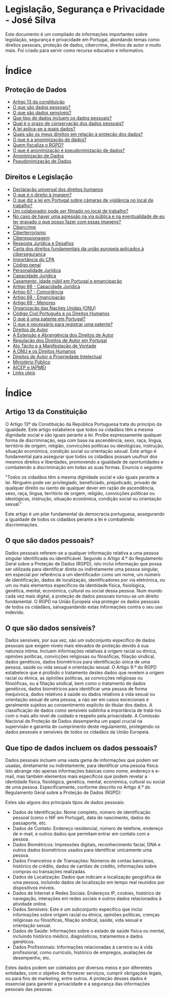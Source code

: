 # Legislação, Segurança e Privacidade - José Silva

Este documento é um compilado de informações importantes sobre legislação, segurança e privacidade em Portugal, abordando temas como direitos pessoais, proteção de dados, cibercrime, direitos de autor e muito mais. Foi criado para servir como recurso educativo e informativo.

# Índice

## Proteção de Dados

- [Artigo 13 da constituição](#artigo-13-da-constituição)
- [O que são dados pessoais?](#o-que-são-dados-pessoais)
- [O que são dados sensíveis?](#o-que-são-dados-sensíveis)
- [Que tipo de dados incluem os dados pessoais?](#que-tipo-de-dados-incluem-os-dados-pessoais)
- [Qual é o prazo de conservação dos dados pessoais?](#qual-é-o-prazo-de-conservação-dos-dados-pessoais)
- [A lei aplica-se a quais dados?](#a-lei-aplica-se-a-quais-dados)
- [Quais são os meus direitos em relação à proteção dos dados?](#quais-são-os-meus-direitos-em-relação-à-proteção-dos-dados)
- [O que é a anonimização de dados?](#o-que-é-a-anonimização-de-dados)
- [Quem fiscaliza o RGPD?](#quem-fiscaliza-o-rgpd)
- [O que é anonimização e pseudonimização de dados?](#o-que-é-anonimização-e-pseudonimização-de-dados)
- [Anonimização de Dados](#anonimização-de-dados)
- [Pseudonimização de Dados](#pseudonimização-de-dados)

## Direitos e Legislação

- [Declaração universal dos direitos humanos](#declaração-universal-dos-direitos-humanos)
- [O que é o direito à imagem?](#o-que-é-o-direito-à-imagem)
- [O que diz a lei em Portugal sobre câmaras de vigilância no local de trabalho?](#o-que-diz-a-lei-em-portugal-sobre-câmaras-de-vigilância-no-local-de-trabalho)
- [Um colaborador pode ser filmado no local de trabalho?](#um-colaborador-pode-ser-filmado-no-local-de-trabalho)
- [No caso de haver uma agressão na via pública e na eventualidade de eu ter gravado o que posso fazer com essas imagens?](#no-caso-de-haver-uma-agressão-na-via-pública-e-na-eventualidade-de-eu-ter-gravado-o-que-posso-fazer-com-essas-imagens)
- [Cibercrime](#cibercrime)
- [Ciberterrorismo](#ciberterrorismo)
- [Ciberespionagem](#ciberespionagem)
- [Resposta Jurídica e Desafios](#resposta-jurídica-e-desafios)
- [Carta dos direitos fundamentais da união europeia aplicados à cibersegurança](#carta-dos-direitos-fundamentais-da-união-europeia-aplicados-à-cibersegurança)
- [Importância do CPA](#importância-do-cpa)
- [Código penal](#código-penal)
- [Personalidade Jurídica](#personalidade-jurídica)
- [Capacidade Jurídica](#capacidade-jurídica)
- [Casamento, idade núbil em Portugal e emancipação](#casamento-idade-núbil-em-portugal-e-emancipação)
- [Artigo 66 - Capacidade Jurídica](#artigo-66---capacidade-jurídica)
- [Artigo 67 - Comoriência](#artigo-67---comoriência)
- [Artigo 68 - Emancipação](#artigo-68---emancipação)
- [Artigo 69 - Menores](#artigo-69---menores)
- [Organização das Nações Unidas (ONU)](#organização-das-nações-unidas-onu)
- [Código Civil Português e os Direitos Humanos](#código-civil-português-e-os-direitos-humanos)
- [O que é uma patente em Portugal?](#o-que-é-uma-patente-em-portugal)
- [O que é necessário para registrar uma patente?](#o-que-é-necessário-para-registrar-uma-patente)
- [Direitos de Autor](#direitos-de-autor)
- [A Extensão e Abrangência dos Direitos de Autor](#a-extensão-e-abrangência-dos-direitos-de-autor)
- [Regulação dos Direitos de Autor em Portugal](#regulação-dos-direitos-de-autor-em-portugal)
- [Ato Tácito e a Manifestação de Vontade](#ato-tácito-e-a-manifestação-de-vontade)
- [A ONU e os Direitos Humanos](#a-onu-e-os-direitos-humanos)
- [Direitos de Autor e Propriedade Intelectual](#direitos-de-autor-e-propriedade-intelectual)
- [Ministério Público](#ministério-público)
- [AICEP e IAPMEI](#aicep-e-iapmei)
- [Links úteis](#links-úteis)

# Índice

## Artigo 13 da Constituição

O Artigo 13º da Constituição da República Portuguesa trata do princípio da igualdade. Este artigo estabelece que todos os cidadãos têm a mesma dignidade social e são iguais perante a lei. Proíbe expressamente qualquer forma de discriminação, seja com base na ascendência, sexo, raça, língua, território de origem, religião, convicções políticas ou ideológicas, instrução, situação económica, condição social ou orientação sexual. Este artigo é fundamental para assegurar que todos os cidadãos possam usufruir dos mesmos direitos e liberdades, promovendo a igualdade de oportunidades e combatendo a discriminação em todas as suas formas. Enuncia o seguinte:

"Todos os cidadãos têm a mesma dignidade social e são iguais perante a lei. Ninguém pode ser privilegiado, beneficiado, prejudicado, privado de qualquer direito ou isento de qualquer dever em razão de ascendência, sexo, raça, língua, território de origem, religião, convicções políticas ou ideológicas, instrução, situação econômica, condição social ou orientação sexual."

Este artigo é um pilar fundamental da democracia portuguesa, assegurando a igualdade de todos os cidadãos perante a lei e combatendo discriminações.

## O que são dados pessoais?

Dados pessoais referem-se a qualquer informação relativa a uma pessoa singular identificada ou identificável. Segundo o Artigo 4.º do Regulamento Geral sobre a Proteção de Dados (RGPD), isto inclui informação que possa ser utilizada para identificar direta ou indiretamente uma pessoa singular, em especial por referência a um identificador como um nome, um número de identificação, dados de localização, identificadores por via eletrónica, ou um ou mais elementos específicos da identidade física, fisiológica, genética, mental, económica, cultural ou social dessa pessoa. Num mundo cada vez mais digital, a proteção de dados pessoais tornou-se um direito fundamental. O RGPD na União Europeia visa proteger os dados pessoais de todos os cidadãos, salvaguardando estas informações contra o seu uso indevido.

## O que são dados sensíveis?

Dados sensíveis, por sua vez, são um subconjunto específico de dados pessoais que exigem níveis mais elevados de proteção devido à sua natureza íntima. Incluem informações relativas à origem racial ou étnica, opiniões políticas, convicções religiosas ou filosóficas, filiação sindical, dados genéticos, dados biométricos para identificação única de uma pessoa, saúde ou vida sexual e orientação sexual. O Artigo 9.º do RGPD estabelece que é proibido o tratamento destes dados que revelem a origem racial ou étnica, as opiniões políticas, as convicções religiosas ou filosóficas, ou a filiação sindical, bem como o tratamento de dados genéticos, dados biométricos para identificar uma pessoa de forma inequívoca, dados relativos à saúde ou dados relativos à vida sexual ou orientação sexual de uma pessoa, a não ser em casos excecionais e geralmente sujeitos ao consentimento explícito do titular dos dados. A classificação de dados como sensíveis sublinha a importância de tratá-los com o mais alto nível de cuidado e respeito pela privacidade. A Comissão Nacional de Proteção de Dados desempenha um papel crucial na supervisão e garantia do cumprimento deste regulamento, protegendo os dados pessoais e sensíveis de todos os cidadãos da União Europeia.

## Que tipo de dados incluem os dados pessoais?

Dados pessoais incluem uma vasta gama de informações que podem ser usadas, diretamente ou indiretamente, para identificar uma pessoa física. Isto abrange não apenas informações básicas como nome, endereço e e-mail, mas também elementos mais específicos que podem revelar a identidade física, fisiológica, genética, mental, económica, cultural ou social de uma pessoa. Especificamente, conforme descrito no Artigo 4.º do Regulamento Geral sobre a Proteção de Dados (RGPD):

Estes são alguns dos principais tipos de dados pessoais:

- Dados de Identificação: Nome completo, número de identificação pessoal (como o NIF em Portugal), data de nascimento, dados do passaporte, etc.
- Dados de Contato: Endereço residencial, número de telefone, endereço de e-mail, e outros dados que permitam entrar em contato com a pessoa.
- Dados Biométricos: Impressões digitais, reconhecimento facial, DNA e outros dados biométricos usados para identificar unicamente uma pessoa.
- Dados Financeiros e de Transações: Números de contas bancárias, histórico de crédito, dados de cartões de crédito, informações sobre compras ou transações realizadas.
- Dados de Localização: Dados que indicam a localização geográfica de uma pessoa, incluindo dados de localização em tempo real reunidos por dispositivos móveis.
- Dados de Internet e Redes Sociais: Endereços IP, cookies, histórico de navegação, interações em redes sociais e outros dados relacionados à atividade online.
- Dados Sensíveis: Este é um subconjunto específico que inclui informações sobre origem racial ou étnica, opiniões políticas, crenças religiosas ou filosóficas, filiação sindical, saúde, vida sexual e orientação sexual.
- Dados de Saúde: Informações sobre o estado de saúde física ou mental, incluindo histórico médico, diagnósticos, tratamentos e dados genéticos.
- Dados Profissionais: Informações relacionadas à carreira ou à vida profissional, como currículo, histórico de empregos, avaliações de desempenho, etc.


Estes dados podem ser coletados por diversos meios e por diferentes entidades, com o objetivo de fornecer serviços, cumprir obrigações legais, ou para fins de marketing, entre outros. A proteção desses dados é essencial para garantir a privacidade e a segurança das informações pessoais das pessoas.
